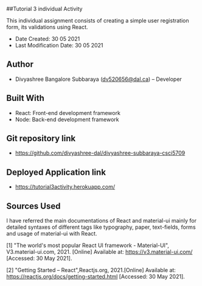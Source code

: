 ##Tutorial 3 individual Activity

This individual assignment consists of creating a simple user registration form, its validations using React.

* Date Created: 30 05 2021
* Last Modification Date: 30 05 2021

## Author

* Divyashree Bangalore Subbaraya (dv520656@dal.ca) – Developer 

## Built With

* React: Front-end development framework
* Node: Back-end development framework

## Git repository link

* https://github.com/divyashree-dal/divyashree-subbaraya-csci5709

## Deployed Application link

* https://tutorial3activity.herokuapp.com/

## Sources Used

I have referred the main documentations of React and material-ui mainly for detailed syntaxes of different tags like typography, paper, text-fields, forms and usage of material-ui with React.  

[1] "The world's most popular React UI framework - Material-UI", V3.material-ui.com, 2021. [Online] Available at: <https://v3.material-ui.com/> [Accessed: 30 May 2021].

[2] "Getting Started – React",Reactjs.org, 2021.[Online] Available at: <https://reactjs.org/docs/getting-started.html> [Accessed: 30 May 2021].